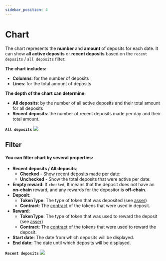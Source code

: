 ```yaml
---
sidebar_position: 4
---
```


# Chart

The chart represents the **number** and **amount** of deposits for each date. It can show **all active deposits** or **recent deposits** based on the `recent deposits` / `all deposits` filter. 

**The chart includes:** 
- **Columns**: for the number of deposits 
- **Lines**: for the total amount of deposits 

**The depth of the chart can determine:**
- **All deposits**: by the number of all active deposits and their total amount for all deposits
- **Recent deposits**: the number of recent deposits made per day and their total amount.

**`All deposits`**
![](/img/complex-mechanics/staking/chart.png)

## Filter

#### You can filter chart by several properties:

- **Recent deposits / All deposits**: 
    - **Checked** - Show recent deposits made per date:
    - **Unchecked** - Show the total deposits that were active per date:
- **Empty reward**: If `checked`, It means that the deposit does not have an **on-chain** reward, and any rewards for the depositor is **off-chain**.
- **Deposit**:
    - **TokenType**: The type of token that was deposited (see [asser](/admin/miscellaneous/asset))
    - **Contract**: The [contract](/admin/hierarchy/ERC721/contract) of the tokens that were used in deposit.
- **Reward**: 
    - **TokenType**: The type of token that was used to reward the deposit (see [asser](/admin/miscellaneous/asset))
    - **Contract**: The [contract](/admin/hierarchy/ERC721/contract) of the tokens that were used to reward the deposit.
- **Start date**: The date from which deposits will be displayed.
- **End date**: The date until which deposits will be displayed.

**`Recent deposits`**
![](/img/complex-mechanics/staking/chart_filter.png)
<!-- - **Column**: indicate the number of deposits being deposited per date. -->
<!-- - **Lines**:  indicate the amount of deposits being deposited per date. -->
<!-- - **Column**: indicate the number of active deposits per date. -->
<!-- - **Lines**: indicate the total amount of active deposits per date. -->